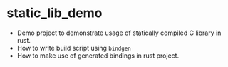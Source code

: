 # static_lib_demo
* Demo project to demonstrate usage of statically compiled C library in rust. 
* How to write build script using ```bindgen```
* How to make use of generated bindings in rust project.
